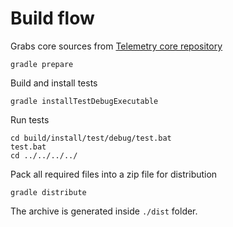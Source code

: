 # Build flow

Grabs core sources from [Telemetry core repository](github.com/Overdrivr/Telemetry)

```
gradle prepare
```

Build and install tests
```
gradle installTestDebugExecutable
```

Run tests
```
cd build/install/test/debug/test.bat
test.bat
cd ../../../../
```

Pack all required files into a zip file for distribution
```
gradle distribute
```

The archive is generated inside `./dist` folder.
